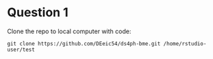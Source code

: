 # Question 1
Clone the repo to local computer with code:

`git clone https://github.com/DEeic54/ds4ph-bme.git /home/rstudio-user/test`
